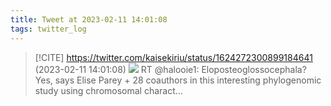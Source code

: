 ```yaml
---
title: Tweet at 2023-02-11 14:01:08
tags: twitter_log
---
```


> [!CITE] https://twitter.com/kaisekiriu/status/1624272300899184641 (2023-02-11 14:01:08)
> ![](https://twitter.com/kaisekiriu/status/1624272300899184641)
> RT @halooie1: Eloposteoglossocephala? Yes, says Elise Parey + 28 coauthors in this interesting phylogenomic study using chromosomal charact…
